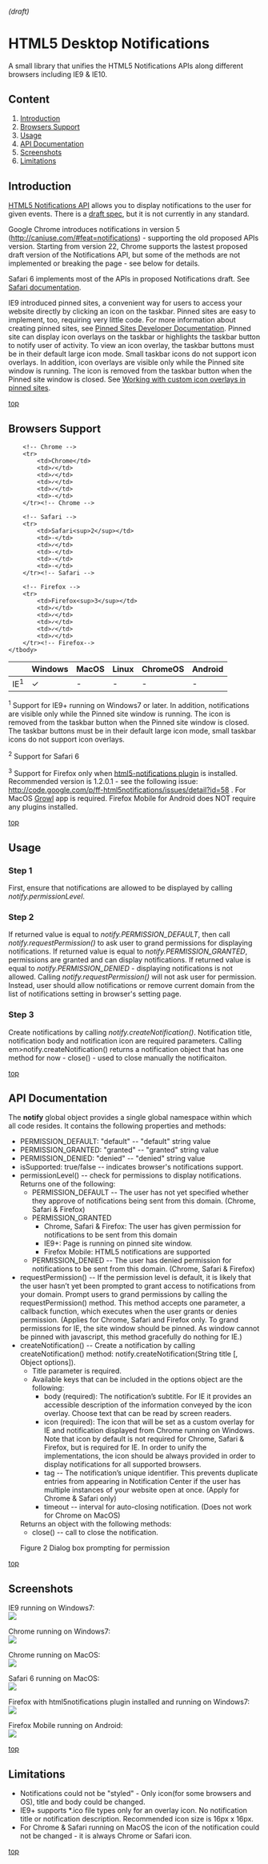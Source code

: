 ###### (draft)

# HTML5 Desktop Notifications

A small library that unifies the HTML5 Notifications APIs along different browsers including IE9 & IE10.

## Content
<ol>
	<li><a href="#introduction">Introduction</a></li>
	<li><a href="#browsers-support">Browsers Support</a></li>
	<li><a href="#usage">Usage</a></li>
	<li><a href="#api-documentation">API Documentation</a></li>
    <li><a href="#screenshots">Screenshots</a></li>
	<li><a href="#limitations">Limitations</a></li>
</ol>

## Introduction

<a href="http://dvcs.w3.org/hg/notifications/raw-file/tip/Overview.html">HTML5 Notifications API</a> allows you to display notifications to the user for given events. There is a <a href="http://dvcs.w3.org/hg/notifications/raw-file/tip/Overview.html">draft spec</a>, but it is not currently in any standard.

Google Chrome introduces notifications in version 5 (http://caniuse.com/#feat=notifications) - supporting the old proposed APIs version. Starting from version 22, Chrome supports the lastest proposed draft version of the Notifications API, but some of the methods are not implemented or breaking the page - see below for details.

Safari 6 implements most of the APIs in proposed Notifications draft. See <a href="https://developer.apple.com/library/mac/#documentation/AppleApplications/Conceptual/SafariJSProgTopics/Articles/SendingNotifications.html#//apple_ref/doc/uid/TP40001483-CH23-SW1">Safari documentation</a>.

IE9 introduced pinned sites, a convenient way for users to access your website directly by clicking an icon on the taskbar. Pinned sites are easy to implement, too, requiring very little code. For more information about creating pinned sites, see <a href="http://msdn.microsoft.com/en-us/library/ie/gg491731(v=vs.85).aspx">Pinned Sites Developer Documentation</a>. Pinned site can display icon overlays on the taskbar or highlights the taskbar button to notify user of activity. To view an icon overlay, the taskbar buttons must be in their default large icon mode. Small taskbar icons do not support icon overlays. In addition, icon overlays are visible only while the Pinned site window is running. The icon is removed from the taskbar button when the Pinned site window is closed. See <a href="http://msdn.microsoft.com/en-us/library/ie/gg491744(v=vs.85).aspx">Working with custom icon overlays in pinned sites</a>.

<a href="#html5-desktop-notifications">top</a>

## Browsers Support

<table>
	<thead>
		<th></th>
		<th>Windows</th>
		<th>MacOS</th>
		<th>Linux</th>
		<th>ChromeOS</th>
        <th>Android</th>
	</thead>
	<tbody>
		<!-- IE -->
		<tr>
			<td>IE<sup>1</sup></td>
			<td>✓</td>
			<td>-</td>
			<td>-</td>
			<td>-</td>
            <td>-</td>
		</tr><!-- IE -->

		<!-- Chrome -->
		<tr>
			<td>Chrome</td>
			<td>✓</td>
			<td>✓</td>
			<td>✓</td>
			<td>✓</td>
            <td>-</td>
		</tr><!-- Chrome -->

		<!-- Safari -->
		<tr>
			<td>Safari<sup>2</sup></td>
			<td>-</td>
			<td>✓</td>
			<td>-</td>
			<td>-</td>
            <td>-</td>
		</tr><!-- Safari -->

		<!-- Firefox -->
		<tr>
			<td>Firefox<sup>3</sup></td>
			<td>✓</td>
			<td>✓</td>
			<td>✓</td>
			<td>✓</td>
            <td>✓</td>
		</tr><!-- Firefox-->
	</tbody>
</table>

<sup>1</sup> Support for IE9+ running on Windows7 or later. In addition, notifications are visible only while the Pinned site window is running. The icon is removed from the taskbar button when the Pinned site window is closed. The taskbar buttons must be in their default large icon mode, small taskbar icons do not support icon overlays.

<sup>2</sup> Support for Safari 6

<sup>3</sup> Support for Firefox only when <a href="http://code.google.com/p/ff-html5notifications/">html5-notifications plugin</a> is installed. Recommended version is 1.2.0.1 - see the following issue: http://code.google.com/p/ff-html5notifications/issues/detail?id=58 . For MacOS <a href="http://www.growl.info/">Growl</a> app is required. Firefox Mobile for Android does NOT require any plugins installed.

<a href="#html5-desktop-notifications">top</a>
## Usage
### Step 1
First, ensure that notifications are allowed to be displayed by calling <em>notify.permissionLevel</em>. 

### Step 2
If returned value is equal to <em>notify.PERMISSION_DEFAULT</em>, then call <em>notify.requestPermission()</em> to ask user to grand permissions for displaying notifications. 
If returned value is equal to <em>notify.PERMISSION_GRANTED</em>, permissions are granted and can display notifications.
If returned value is equal to <em>notify.PERMISSION_DENIED</em> - displaying notifications is not allowed. Calling <em>notify.requestPermission()</em> will not ask user for permission. Instead, user should allow notifications or remove current domain from the list of notifications setting in browser's setting page.

### Step 3
Create notifications by calling <em>notify.createNotification()</em>. Notification title, notification body and notification icon are required parameters. Calling em>notify.createNotification()</em> returns a notification object that has one method for now - close() - used to close manually the notificaiton.


<a href="#html5-desktop-notifications">top</a>

## API Documentation
The <b>notify</b> global object provides a single global namespace within which all code resides. It contains the following properties and methods:

<ul>
    <li>PERMISSION_DEFAULT: "default" -- "default" string value</li>
    <li>PERMISSION_GRANTED: "granted" -- "granted" string value</li>
    <li>PERMISSION_DENIED: "denied" -- "denied" string value</li>
    <li>isSupported: true/false -- indicates browser's notifications support.</li>
    <li>permissionLevel() -- check for permissions to display notifications. Returns one of the following:
        <ul>
            <li>PERMISSION_DEFAULT -- The user has not yet specified whether they approve of notifications being sent from this domain. (Chrome, Safari & Firefox)</li>
            <li>PERMISSION_GRANTED
                <ul>
                    <li>Chrome, Safari & Firefox: The user has given permission for notifications to be sent from this domain</li>
                    <li>IE9+: Page is running on pinned site window.</li>
                    <li>Firefox Mobile: HTML5 notifications are supported</li>
                </ul>
            </li>
            <li>PERMISSION_DENIED -- The user has denied permission for notifications to be sent from this domain. (Chrome, Safari & Firefox)</li>
        </ul>
    </li>
    <li>requestPermission() -- If the permission level is default, it is likely that the user hasn’t yet been prompted to grant access to notifications from your domain. Prompt users to grand permissions by calling the requestPermission() method. This method accepts one parameter, a callback function, which executes when the user grants or denies permission. (Applies for Chrome, Safari and Firefox only. To grand permissions for IE, the site window should be pinned. As window cannot be pinned with javascript, this method gracefully do nothing for IE.)
    <li>createNotification() -- Create a notification by calling createNotification() method: notify.createNotification(String title [, Object options]).
        <ul>
            <li>Title parameter is required.</li>
            <li>Available keys that can be included in the options object are the following:
                <ul>
                    <li>body (required): The notification’s subtitle. For IE it provides an accessible description of the information conveyed by the icon overlay. Choose text that can be read by screen readers.</li>
                    <li>icon (required): The icon that will be set as a custom overlay for IE and notification displayed from Chrome running on Windows. Note that icon by default is not required for Chrome, Safari & Firefox, but is required for IE. In order to unify the implementations, the icon should be always provided in order to display notifications for all supported browsers.</li>
                    <li>tag -- The notification’s unique identifier. This prevents duplicate entries from appearing in Notification Center if the user has multiple instances of your website open at once. (Apply for Chrome & Safari only)</li>
                    <li>timeout -- interval for auto-closing notification. (Does not work for Chrome on MacOS)</li>
                </ul>
            </li>
        </ul>
        Returns an object with the following methods:
        <ul>
            <li>close() -- call to close the notification.</li>
        </ul>
    </li>

Figure 2  Dialog box prompting for permission</li>
</ul>

<a href="#html5-desktop-notifications">top</a>

## Screenshots
IE9 running on Windows7:<br/>
<img src="https://raw.github.com/ttsvetko/HTML5-Desktop-Notifications/master/screenshots/IE9Windows7.png"/>

Chrome running on Windows7:<br/>
<img src="https://raw.github.com/ttsvetko/HTML5-Desktop-Notifications/master/screenshots/ChromeWindows7.png"/>

Chrome running on MacOS:<br/>
<img src="https://raw.github.com/ttsvetko/HTML5-Desktop-Notifications/master/screenshots/ChromeMacOS.png"/>

Safari 6 running on MacOS:<br/>
<img src="https://raw.github.com/ttsvetko/HTML5-Desktop-Notifications/master/screenshots/SafariMacOs.png"/>

Firefox with html5notifications plugin installed and running on Windows7:<br/>
<img src="https://raw.github.com/ttsvetko/HTML5-Desktop-Notifications/master/screenshots/FirefoxWindows7.png"/>

Firefox Mobile running on Android:<br/>
<img src="https://raw.github.com/ttsvetko/HTML5-Desktop-Notifications/master/screenshots/FirefoxAndroid.png"/>

<a href="#html5-desktop-notifications">top</a>
## Limitations
<ul>
    <li>Notifications could not be "styled" - Only icon(for some browsers and OS), title and body could be changed.</li>
    <li>IE9+ supports *.ico file types only for an overlay icon. No notification title or notification description. Recommended icon size is 16px x 16px.</li>
    <li>For Chrome & Safari running on MacOS the icon of the notification could not be changed - it is always Chrome or Safari icon.</li>
</ul>

<a href="#html5-desktop-notifications">top</a>